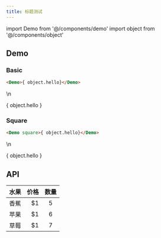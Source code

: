 ```yaml
---
title: 标题测试
---
```


import Demo from '@/components/demo'
import object from '@/components/object'

## Demo

### Basic

```html
<Demo>{ object.hello}</Demo>
```

\n

<Demo>{ object.hello }</Demo>

### Square

```html
<Demo square>{ object.hello}</Demo>
```

\n

<Demo square>{ object.hello }</Demo>

## API

| 水果     |   价格 |  数量  |
| -------- | ------:|:------:|
| 香蕉     |     $1 |   5    |
| 苹果     |     $1 |   6    |
| 草莓     |     $1 |   7    |
